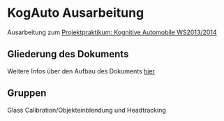 KogAuto Ausarbeitung
====================
Ausarbeitung zum [Projektpraktikum: Kognitive Automobile WS2013/2014](http://www.fzi.de/en/studium-karriere-en/detail/job/projektpraktikum-kognitive-automobile-ws20132014/ "Projektpraktikum: Kognitive Automobile WS2013/2014")

Gliederung des Dokuments
-------
Weitere Infos über den Aufbau des Dokuments [hier](https://github.com/toebgen/KogAuto_Ausarbeitung/blob/master/structure.md "structure.md")

Gruppen
-------
Glass Calibration/Objekteinblendung und Headtracking
